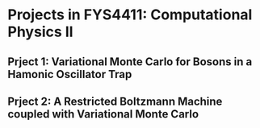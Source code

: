 # Projects in FYS4411: Computational Physics II

## Prject 1: Variational Monte Carlo for Bosons in a Hamonic Oscillator Trap

## Prject 2: A Restricted Boltzmann Machine coupled with Variational Monte Carlo

